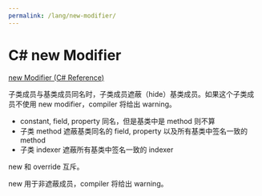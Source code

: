 ```yaml
---
permalink: /lang/new-modifier/
---
```


# C# new Modifier

[new Modifier (C# Reference)](https://docs.microsoft.com/en-us/dotnet/csharp/language-reference/keywords/new-modifier)

子类成员与基类成员同名时，子类成员遮蔽（hide）基类成员。如果这个子类成员不使用 new modifier，compiler 将给出 warning。

- constant, field, property 同名，但是基类中是 method 则不算
- 子类 method 遮蔽基类同名的 field, property 以及所有基类中签名一致的 method
- 子类 indexer 遮蔽所有基类中签名一致的 indexer

new 和 override 互斥。

new 用于非遮蔽成员，compiler 将给出 warning。
